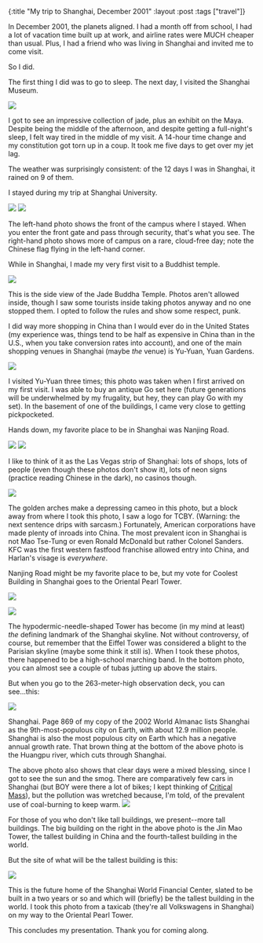 {:title "My trip to Shanghai, December 2001"
:layout :post
:tags  ["travel"]}

In December 2001, the planets aligned.  I had a month off from school, I had a lot of vacation time built up at work, and airline rates were MUCH cheaper than usual.  Plus, I had a friend who was living in Shanghai and invited me to come visit.

So I did.

The first thing I did was to go to sleep.  The next day, I visited the Shanghai Museum.  

![](http://www.szcz.org/img/shanghai1.jpg)

I got to see an impressive collection of jade, plus an exhibit on the Maya.  Despite being the middle of the afternoon, and despite getting a full-night's sleep, I felt way tired in the middle of my visit.  A 14-hour time change and my constitution got torn up in a coup.  It took me five days to get over my jet lag.

The weather was surprisingly consistent: of the 12 days I was in Shanghai, it rained on 9 of them.  

I stayed during my trip at Shanghai University.

![](http://www.szcz.org/img/shanghai5.jpg) ![](http://www.szcz.org/img/shanghai4.jpg)

The left-hand photo shows the front of the campus where I stayed.  When you enter the front gate and pass through security, that's what you see.  The right-hand photo shows more of campus on a rare, cloud-free day; note the Chinese flag flying in the left-hand corner.

While in Shanghai, I made my very first visit to a Buddhist temple.

![](http://www.szcz.org/img/shanghai9.jpg)

This is the side view of the Jade Buddha Temple.  Photos aren't allowed inside, though I saw some tourists inside taking photos anyway and no one stopped them.  I opted to follow the rules and show some respect, punk.

I did way more shopping in China than I would ever do in the United States (my experience was, things tend to be half as expensive in China than in the U.S., when you take conversion rates into account), and one of the main shopping venues in Shanghai (maybe _the_ venue) is Yu-Yuan, Yuan Gardens.  

![](http://www.szcz.org/img/shanghai11.jpg)

I visited Yu-Yuan three times; this photo was taken when I first arrived on my first visit.  I was able to buy an antique Go set here (future generations will be underwhelmed by my frugality, but hey, they can play Go with my set).  In the basement of one of the buildings, I came very close to getting pickpocketed.

Hands down, my favorite place to be in Shanghai was Nanjing Road.

![](http://www.szcz.org/img/shanghai8.jpg) ![](http://www.szcz.org/img/shanghai10.jpg)

I like to think of it as the Las Vegas strip of Shanghai: lots of shops, lots of people (even though these photos don't show it), lots of neon signs (practice reading Chinese in the dark), no casinos though.  

![](http://www.szcz.org/img/shanghai12.jpg)

The golden arches make a depressing cameo in this photo, but a block away from where I took this photo, I saw a logo for TCBY.  (Warning: the next sentence drips with sarcasm.)  Fortunately, American corporations have made plenty of inroads into China.  The most prevalent icon in Shanghai is not Mao Tse-Tung or even Ronald McDonald but rather Colonel Sanders.  KFC was the first western fastfood franchise allowed entry into China, and Harlan's visage is _everywhere_.

Nanjing Road might be my favorite place to be, but my vote for Coolest Building in Shanghai goes to the Oriental Pearl Tower.

![](http://www.szcz.org/img/shanghai6.jpg)

![](http://www.szcz.org/img/shanghai2.jpg)

The hypodermic-needle-shaped Tower has become (in my mind at least) _the_ defining landmark of the Shanghai skyline.  Not without controversy, of course, but remember that the Eiffel Tower was considered a blight to the Parisian skyline (maybe some think it still is).  When I took these photos, there happened to be a high-school marching band.  In the bottom photo, you can almost see a couple of tubas jutting up above the stairs.

But when you go to the 263-meter-high observation deck, you can see...this:

![](http://www.szcz.org/img/shanghai13.jpg)

Shanghai.  Page 869 of my copy of the 2002 World Almanac lists Shanghai as the 9th-most-populous city on Earth, with about 12.9 million people.  Shanghai is also the most populous city on Earth which has a negative annual growth rate.  That brown thing at the bottom of the above photo is the Huangpu river, which cuts through Shanghai.

The above photo also shows that clear days were a mixed blessing, since I got to see the sun and the smog.  There are comparatively few cars in Shanghai (but BOY were there a lot of bikes; I kept thinking of [Critical Mass](http://www.chicagocriticalmass.org)), but the pollution was wretched because, I'm told, of the prevalent use of coal-burning to keep warm. 
![](http://www.szcz.org/img/shanghai3.jpg)

For those of you who don't like tall buildings, we present--more tall buildings.  The big building on the right in the above photo is the Jin Mao Tower, the tallest building in China and the fourth-tallest building in the world.  

But the site of what will be the tallest building is this:

![](http://www.szcz.org/img/shanghai7.jpg)

This is the future home of the Shanghai World Financial Center, slated to be built in a two years or so and which will (briefly) be the tallest building in the world.  I took this photo from a taxicab (they're all Volkswagens in Shanghai) on my way to the Oriental Pearl Tower.

This concludes my presentation.  Thank you for coming along.
